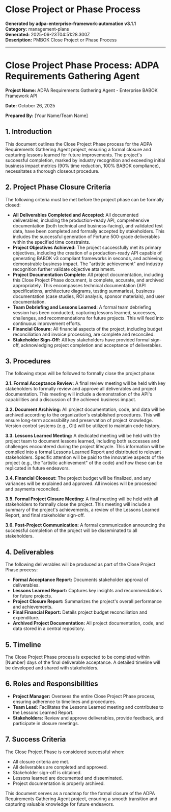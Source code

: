 # Close Project or Phase Process

**Generated by adpa-enterprise-framework-automation v3.1.1**  
**Category:** management-plans  
**Generated:** 2025-06-23T04:51:28.300Z  
**Description:** PMBOK Close Project or Phase Process

---

# Close Project Phase Process: ADPA Requirements Gathering Agent

**Project Name:** ADPA Requirements Gathering Agent - Enterprise BABOK Framework API

**Date:** October 26, 2025

**Prepared By:** [Your Name/Team Name]


## 1. Introduction

This document outlines the Close Project Phase process for the ADPA Requirements Gathering Agent project, ensuring a formal closure and capturing lessons learned for future improvements.  The project's successful completion, marked by industry recognition and exceeding initial business impact metrics (90% time reduction, 100% BABOK compliance), necessitates a thorough closeout procedure.


## 2. Project Phase Closure Criteria

The following criteria must be met before the project phase can be formally closed:

* **All Deliverables Completed and Accepted:**  All documented deliverables, including the production-ready API, comprehensive documentation (both technical and business-facing), and validated test data, have been completed and formally accepted by stakeholders.  This includes the successful generation of Fortune 500-grade deliverables within the specified time constraints.
* **Project Objectives Achieved:** The project successfully met its primary objectives, including the creation of a production-ready API capable of generating BABOK v3 compliant frameworks in seconds, and achieving demonstrable business impact.  The "artistic achievement" and industry recognition further validate objective attainment.
* **Project Documentation Complete:**  All project documentation, including this Close Project Phase document, is complete, accurate, and archived appropriately.  This encompasses technical documentation (API specifications, architecture diagrams, testing summaries), business documentation (case studies, ROI analysis, sponsor materials), and user documentation.
* **Team Debriefing and Lessons Learned:** A formal team debriefing session has been conducted, capturing lessons learned, successes, challenges, and recommendations for future projects.  This will feed into continuous improvement efforts.
* **Financial Closure:** All financial aspects of the project, including budget reconciliation and invoice processing, are complete and reconciled.
* **Stakeholder Sign-Off:** All key stakeholders have provided formal sign-off, acknowledging project completion and acceptance of deliverables.


## 3. Procedures

The following steps will be followed to formally close the project phase:

**3.1.  Formal Acceptance Review:** A final review meeting will be held with key stakeholders to formally review and approve all deliverables and project documentation.  This meeting will include a demonstration of the API's capabilities and a discussion of the achieved business impact.

**3.2.  Document Archiving:** All project documentation, code, and data will be archived according to the organization's established procedures.  This will ensure long-term accessibility and preservation of project knowledge.  Version control systems (e.g., Git) will be utilized to maintain code history.

**3.3.  Lessons Learned Meeting:** A dedicated meeting will be held with the project team to document lessons learned, including both successes and challenges encountered during the project lifecycle. This information will be compiled into a formal Lessons Learned Report and distributed to relevant stakeholders.  Specific attention will be paid to the innovative aspects of the project (e.g., the "artistic achievement" of the code) and how these can be replicated in future endeavors.

**3.4.  Financial Closeout:** The project budget will be finalized, and any variances will be explained and approved.  All invoices will be processed and payments reconciled.

**3.5.  Formal Project Closure Meeting:** A final meeting will be held with all stakeholders to formally close the project.  This meeting will include a summary of the project's achievements, a review of the Lessons Learned Report, and final stakeholder sign-off.

**3.6.  Post-Project Communication:** A formal communication announcing the successful completion of the project will be disseminated to all stakeholders.


## 4. Deliverables

The following deliverables will be produced as part of the Close Project Phase process:

* **Formal Acceptance Report:** Documents stakeholder approval of deliverables.
* **Lessons Learned Report:** Captures key insights and recommendations for future projects.
* **Project Closure Report:** Summarizes the project's overall performance and achievements.
* **Final Financial Report:** Details project budget reconciliation and expenditure.
* **Archived Project Documentation:**  All project documentation, code, and data stored in a central repository.


## 5. Timeline

The Close Project Phase process is expected to be completed within [Number] days of the final deliverable acceptance.  A detailed timeline will be developed and shared with stakeholders.


## 6. Roles and Responsibilities

* **Project Manager:** Oversees the entire Close Project Phase process, ensuring adherence to timelines and procedures.
* **Team Lead:** Facilitates the Lessons Learned meeting and contributes to the Lessons Learned Report.
* **Stakeholders:** Review and approve deliverables, provide feedback, and participate in closure meetings.


## 7.  Success Criteria

The Close Project Phase is considered successful when:

* All closure criteria are met.
* All deliverables are completed and approved.
* Stakeholder sign-off is obtained.
* Lessons learned are documented and disseminated.
* Project documentation is properly archived.


This document serves as a roadmap for the formal closure of the ADPA Requirements Gathering Agent project, ensuring a smooth transition and capturing valuable knowledge for future endeavors.
